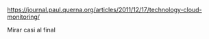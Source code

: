 https://journal.paul.querna.org/articles/2011/12/17/technology-cloud-monitoring/

Mirar casi al final
